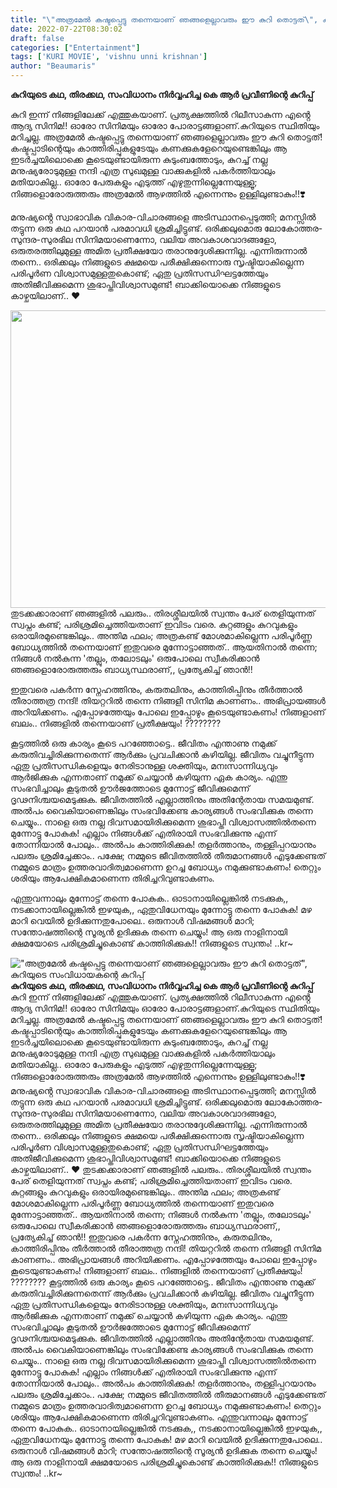 ```yaml
---
title: "\"അത്രമേൽ കഷ്ടപ്പെട്ടു തന്നെയാണ് ഞങ്ങളെല്ലാവരും ഈ കുറി തൊട്ടത്\", കുറിയുടെ സംവിധായകന്റെ കുറിപ്പ്"
date: 2022-07-22T08:30:02
draft: false
categories: ["Entertainment"]
tags: ['KURI MOVIE', 'vishnu unni krishnan']
author: "Beaumaris"
---
```


<strong>കുറിയുടെ കഥ, തിരക്കഥ, സംവിധാനം നിർവ്വഹിച്ച കെ ആർ പ്രവീണിന്റെ കുറിപ്പ്</strong>

കുറി ഇന്ന് നിങ്ങളിലേക്ക് എത്തുകയാണ്. പ്രത്യക്ഷത്തിൽ റിലീസാകുന്ന എൻ്റെ ആദ്യ സിനിമ!! ഓരോ സിനിമയും ഓരോ പോരാട്ടങ്ങളാണ്.കുറിയുടെ സ്ഥിതിയും മറിച്ചല്ല. അത്രമേൽ കഷ്ടപ്പെട്ടു തന്നെയാണ് ഞങ്ങളെല്ലാവരും ഈ കുറി തൊട്ടത്! കഷ്ടപ്പാടിന്റെയും കാത്തിരിപ്പുകളുടേയും കണക്കുകളേറെയുണ്ടെങ്കിലും ആ ഇടർച്ചയിലൊക്കെ കൂടെയുണ്ടായിരുന്ന കുടുംബത്തോടും, കുറച്ച് നല്ല മനുഷ്യരോടുമുള്ള നന്ദി എത്ര സുഖമുള്ള വാക്കുകളിൽ പകർത്തിയാലും മതിയാകില്ല.. ഓരോ പേരുകളും എടുത്ത് എഴുതുന്നില്ലെന്നേയുള്ളൂ; നിങ്ങളൊരോരുത്തരും അത്രമേൽ ആഴത്തിൽ എന്നെന്നും ഉള്ളിലുണ്ടാകും!!❣️

മനുഷ്യൻ്റെ സ്വാഭാവിക വികാര-വിചാരങ്ങളെ അടിസ്ഥാനപ്പെടുത്തി; മനസ്സിൽ തട്ടുന്ന ഒരു കഥ പറയാൻ പരമാവധി ശ്രമിച്ചിട്ടുണ്ട്. ഒരിക്കലുമൊരു ലോകോത്തര-സുന്ദര-സുരഭില സിനിമയാണെന്നോ, വലിയ അവകാശവാദങ്ങളോ, ഒരുതരത്തിലുമുള്ള അമിത പ്രതീക്ഷയോ തരാനുദ്ദേശിക്കുന്നില്ല. എന്നിരുന്നാൽ തന്നെ.. ഒരിക്കലും നിങ്ങളുടെ ക്ഷമയെ പരീക്ഷിക്കുന്നൊരു സൃഷ്ടിയാകില്ലെന്ന പരിപൂർണ വിശ്വാസമുള്ളതുകൊണ്ട്; ഏതു പ്രതിസന്ധിഘട്ടത്തേയും അതിജീവിക്കുമെന്ന ശുഭാപ്തിവിശ്വാസമുണ്ട്! ബാക്കിയൊക്കെ നിങ്ങളുടെ കാഴ്ചയിലാണ്.. ❤️

<img class="wp-image-343755 aligncenter" src="https://cdn.boolokam.com/articles/2022/07/92537755-1.webp" alt="" width="846" height="476" />തുടക്കക്കാരാണ് ഞങ്ങളിൽ പലരും.. തിരശ്ശീലയില്‍ സ്വന്തം പേര് തെളിയുന്നത് സ്വപ്നം കണ്ട്; പരിശ്രമിച്ചെത്തിയതാണ് ഇവിടം വരെ. കുറ്റങ്ങളും കുറവുകളും ഒരായിരമുണ്ടെങ്കിലും.. അന്തിമ ഫലം; അത്രകണ്ട് മോശമാകില്ലെന്ന പരിപൂർണ്ണ ബോധ്യത്തിൽ തന്നെയാണ് ഇതുവരെ മുന്നോട്ടാഞ്ഞത്.. ആയതിനാൽ തന്നെ; നിങ്ങൾ നൽകുന്ന 'തല്ലും, തലോടലും' ഒരുപോലെ സ്വീകരിക്കാൻ ഞങ്ങളൊരോരുത്തരും ബാധ്യസ്ഥരാണ്,, പ്രത്യേകിച്ച് ഞാൻ!!

ഇതുവരെ പകർന്ന സ്നേഹത്തിനും, കരുതലിനും, കാത്തിരിപ്പിനും തീർത്താൽ തീരാത്തത്ര നന്ദി! തിയറ്ററിൽ തന്നെ നിങ്ങളീ സിനിമ കാണണം.. അഭിപ്രായങ്ങൾ അറിയിക്കണം. എപ്പോഴത്തേയും പോലെ ഇപ്പോഴും കൂടെയുണ്ടാകണം! നിങ്ങളാണ് ബലം.. നിങ്ങളിൽ തന്നെയാണ് പ്രതീക്ഷയും! ????????

കൂട്ടത്തിൽ ഒരു കാര്യം കൂടെ പറഞ്ഞോട്ടെ.. ജീവിതം എന്താണു നമുക്ക് കരുതിവച്ചിരിക്കുന്നതെന്ന് ആർക്കും പ്രവചിക്കാൻ കഴിയില്ല. ജീവിതം വച്ചുനീട്ടുന്ന ഏതു പ്രതിസന്ധികളെയും നേരിടാനുള്ള ശക്തിയും, മനഃസാന്നിധ്യവും ആർജിക്കുക എന്നതാണ് നമുക്ക് ചെയ്യാൻ കഴിയുന്ന ഏക കാര്യം. എന്തു സംഭവിച്ചാലും കൂടുതൽ ഊർജത്തോടെ മുന്നോട്ട് ജീവിക്കുമെന്ന് ദൃഢനിശ്ചയമെടുക്കുക. ജീവിതത്തിൽ എല്ലാത്തിനും അതിന്റേതായ സമയമുണ്ട്. അൽപം വൈകിയാണെങ്കിലും സംഭവിക്കേണ്ട കാര്യങ്ങൾ സംഭവിക്കുക തന്നെ ചെയ്യും.. നാളെ ഒരു നല്ല ദിവസമായിരിക്കുമെന്ന ശുഭാപ്തി വിശ്വാസത്തിൽതന്നെ മുന്നോട്ടു പോകുക! എല്ലാം നിങ്ങൾക്ക് എതിരായി സംഭവിക്കുന്നു എന്ന് തോന്നിയാൽ പോലും.. അൽപം കാത്തിരിക്കുക! തളർത്താനും, തള്ളിപ്പറയാനും പലരും ശ്രമിച്ചേക്കാം.. പക്ഷേ; നമ്മുടെ ജീവിതത്തിൽ തീരുമാനങ്ങൾ എടുക്കേണ്ടത് നമ്മുടെ മാത്രം ഉത്തരവാദിത്വമാണെന്ന ഉറച്ച ബോധ്യം നമുക്കുണ്ടാകണം! തെറ്റും ശരിയും ആപേക്ഷികമാണെന്ന തിരിച്ചറിവുണ്ടാകണം.

എന്തുവന്നാലും മുന്നോട്ട് തന്നെ പോകുക.. ഓടാനായില്ലെങ്കിൽ നടക്കുക,, നടക്കാനായില്ലെങ്കിൽ ഇഴയുക,, ഏതുവിധേനയും മുന്നോട്ടു തന്നെ പോകുക! മഴ മാറി വെയിൽ ഉദിക്കുന്നതുപോലെ.. ഒരുനാൾ വിഷമങ്ങൾ മാറി; സന്തോഷത്തിന്റെ സൂര്യൻ ഉദിക്കുക തന്നെ ചെയ്യും! ആ ഒരു നാളിനായി ക്ഷമയോടെ പരിശ്രമിച്ചുകൊണ്ട് കാത്തിരിക്കുക!! നിങ്ങളുടെ സ്വന്തം! ..kr~


!["അത്രമേൽ കഷ്ടപ്പെട്ടു തന്നെയാണ് ഞങ്ങളെല്ലാവരും ഈ കുറി തൊട്ടത്", കുറിയുടെ സംവിധായകന്റെ കുറിപ്പ്](https://cdn.boolokam.com/articles/2022/07/92537755-1.webp)**കുറിയുടെ കഥ, തിരക്കഥ, സംവിധാനം നിർവ്വഹിച്ച കെ ആർ പ്രവീണിന്റെ കുറിപ്പ്** കുറി ഇന്ന് നിങ്ങളിലേക്ക് എത്തുകയാണ്. പ്രത്യക്ഷത്തിൽ റിലീസാകുന്ന എൻ്റെ ആദ്യ സിനിമ!! ഓരോ സിനിമയും ഓരോ പോരാട്ടങ്ങളാണ്.കുറിയുടെ സ്ഥിതിയും മറിച്ചല്ല. അത്രമേൽ കഷ്ടപ്പെട്ടു തന്നെയാണ് ഞങ്ങളെല്ലാവരും ഈ കുറി തൊട്ടത്! കഷ്ടപ്പാടിന്റെയും കാത്തിരിപ്പുകളുടേയും കണക്കുകളേറെയുണ്ടെങ്കിലും ആ ഇടർച്ചയിലൊക്കെ കൂടെയുണ്ടായിരുന്ന കുടുംബത്തോടും, കുറച്ച് നല്ല മനുഷ്യരോടുമുള്ള നന്ദി എത്ര സുഖമുള്ള വാക്കുകളിൽ പകർത്തിയാലും മതിയാകില്ല.. ഓരോ പേരുകളും എടുത്ത് എഴുതുന്നില്ലെന്നേയുള്ളൂ; നിങ്ങളൊരോരുത്തരും അത്രമേൽ ആഴത്തിൽ എന്നെന്നും ഉള്ളിലുണ്ടാകും!!❣️ മനുഷ്യൻ്റെ സ്വാഭാവിക വികാര-വിചാരങ്ങളെ അടിസ്ഥാനപ്പെടുത്തി; മനസ്സിൽ തട്ടുന്ന ഒരു കഥ പറയാൻ പരമാവധി ശ്രമിച്ചിട്ടുണ്ട്. ഒരിക്കലുമൊരു ലോകോത്തര-സുന്ദര-സുരഭില സിനിമയാണെന്നോ, വലിയ അവകാശവാദങ്ങളോ, ഒരുതരത്തിലുമുള്ള അമിത പ്രതീക്ഷയോ തരാനുദ്ദേശിക്കുന്നില്ല. എന്നിരുന്നാൽ തന്നെ.. ഒരിക്കലും നിങ്ങളുടെ ക്ഷമയെ പരീക്ഷിക്കുന്നൊരു സൃഷ്ടിയാകില്ലെന്ന പരിപൂർണ വിശ്വാസമുള്ളതുകൊണ്ട്; ഏതു പ്രതിസന്ധിഘട്ടത്തേയും അതിജീവിക്കുമെന്ന ശുഭാപ്തിവിശ്വാസമുണ്ട്! ബാക്കിയൊക്കെ നിങ്ങളുടെ കാഴ്ചയിലാണ്.. ❤️ തുടക്കക്കാരാണ് ഞങ്ങളിൽ പലരും.. തിരശ്ശീലയില്‍ സ്വന്തം പേര് തെളിയുന്നത് സ്വപ്നം കണ്ട്; പരിശ്രമിച്ചെത്തിയതാണ് ഇവിടം വരെ. കുറ്റങ്ങളും കുറവുകളും ഒരായിരമുണ്ടെങ്കിലും.. അന്തിമ ഫലം; അത്രകണ്ട് മോശമാകില്ലെന്ന പരിപൂർണ്ണ ബോധ്യത്തിൽ തന്നെയാണ് ഇതുവരെ മുന്നോട്ടാഞ്ഞത്.. ആയതിനാൽ തന്നെ; നിങ്ങൾ നൽകുന്ന 'തല്ലും, തലോടലും' ഒരുപോലെ സ്വീകരിക്കാൻ ഞങ്ങളൊരോരുത്തരും ബാധ്യസ്ഥരാണ്,, പ്രത്യേകിച്ച് ഞാൻ!! ഇതുവരെ പകർന്ന സ്നേഹത്തിനും, കരുതലിനും, കാത്തിരിപ്പിനും തീർത്താൽ തീരാത്തത്ര നന്ദി! തിയറ്ററിൽ തന്നെ നിങ്ങളീ സിനിമ കാണണം.. അഭിപ്രായങ്ങൾ അറിയിക്കണം. എപ്പോഴത്തേയും പോലെ ഇപ്പോഴും കൂടെയുണ്ടാകണം! നിങ്ങളാണ് ബലം.. നിങ്ങളിൽ തന്നെയാണ് പ്രതീക്ഷയും! ???????? കൂട്ടത്തിൽ ഒരു കാര്യം കൂടെ പറഞ്ഞോട്ടെ.. ജീവിതം എന്താണു നമുക്ക് കരുതിവച്ചിരിക്കുന്നതെന്ന് ആർക്കും പ്രവചിക്കാൻ കഴിയില്ല. ജീവിതം വച്ചുനീട്ടുന്ന ഏതു പ്രതിസന്ധികളെയും നേരിടാനുള്ള ശക്തിയും, മനഃസാന്നിധ്യവും ആർജിക്കുക എന്നതാണ് നമുക്ക് ചെയ്യാൻ കഴിയുന്ന ഏക കാര്യം. എന്തു സംഭവിച്ചാലും കൂടുതൽ ഊർജത്തോടെ മുന്നോട്ട് ജീവിക്കുമെന്ന് ദൃഢനിശ്ചയമെടുക്കുക. ജീവിതത്തിൽ എല്ലാത്തിനും അതിന്റേതായ സമയമുണ്ട്. അൽപം വൈകിയാണെങ്കിലും സംഭവിക്കേണ്ട കാര്യങ്ങൾ സംഭവിക്കുക തന്നെ ചെയ്യും.. നാളെ ഒരു നല്ല ദിവസമായിരിക്കുമെന്ന ശുഭാപ്തി വിശ്വാസത്തിൽതന്നെ മുന്നോട്ടു പോകുക! എല്ലാം നിങ്ങൾക്ക് എതിരായി സംഭവിക്കുന്നു എന്ന് തോന്നിയാൽ പോലും.. അൽപം കാത്തിരിക്കുക! തളർത്താനും, തള്ളിപ്പറയാനും പലരും ശ്രമിച്ചേക്കാം.. പക്ഷേ; നമ്മുടെ ജീവിതത്തിൽ തീരുമാനങ്ങൾ എടുക്കേണ്ടത് നമ്മുടെ മാത്രം ഉത്തരവാദിത്വമാണെന്ന ഉറച്ച ബോധ്യം നമുക്കുണ്ടാകണം! തെറ്റും ശരിയും ആപേക്ഷികമാണെന്ന തിരിച്ചറിവുണ്ടാകണം. എന്തുവന്നാലും മുന്നോട്ട് തന്നെ പോകുക.. ഓടാനായില്ലെങ്കിൽ നടക്കുക,, നടക്കാനായില്ലെങ്കിൽ ഇഴയുക,, ഏതുവിധേനയും മുന്നോട്ടു തന്നെ പോകുക! മഴ മാറി വെയിൽ ഉദിക്കുന്നതുപോലെ.. ഒരുനാൾ വിഷമങ്ങൾ മാറി; സന്തോഷത്തിന്റെ സൂര്യൻ ഉദിക്കുക തന്നെ ചെയ്യും! ആ ഒരു നാളിനായി ക്ഷമയോടെ പരിശ്രമിച്ചുകൊണ്ട് കാത്തിരിക്കുക!! നിങ്ങളുടെ സ്വന്തം! ..kr~
